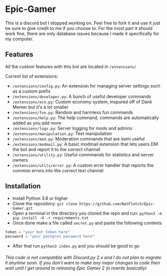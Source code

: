 # Epic-Gamer

This is a discord bot I stopped working on. Feel free to fork it and use it just be sure to give credit to me if you choose to. For the most part it should work fine, there are only database issues because I made it specifically for my computer.

## Features
All the custom features with this bot are located in `/extensions/`

Current list of extensions:
 - `/extensions/config.py`: An extension for managing server settings such as a custom prefix
 - `/extensions/developer.py`: A bunch of useful developer commands
 - `/extensions/eco.py`: Custom economy system, inspured off of Dank Memer but it's a lot smaller
 - `/extensions/fun.py`: Random and harmless fun commands
 - `/extensions/help.py`: The help command, commands are automatically added as you add more
 - `/extensions/logs.py`: Server logging for mods and admins
 - `/extensions/manipulation.py`: Text manipulation
 - `/extensions/mod.py`: Moderation commands that are semi useful
 - `/extensions/modmail.py`: A basic modmail extension that lets users DM the bot and report it to the correct channel
 - `/extensions/utility.py`: Useful comnmands for statistics and server owners
 - `/extensions/utils/error.py`: A custom error handler that reports the common errors into the correct text channel

## Installation
 - Install Python 3.8 or higher 
 - Clone the repository:
 ```git clone https://github.com/NatFletch/Epic-Gamer.git```
 - Open a terminal in the directory you cloned the repo and run:
 ```python3 -m pip install -U -r requirements.txt```
 - Once done make a file called `secret.py` and paste the following contents
 ```secret.py
 token = "your bot token here"
 password = "your postgres password here"
 ```
 - After that run `python3 index.py` and you should be good to go

###### This code is not compatible with Discord.py 2.x and I do not plan to migrate it anytime soon. If you don't want to make any major changes to code then wait until I get around to releasing Epic Gamer 2 (a rewrite basically)
